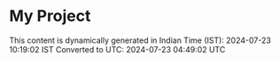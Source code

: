 # My Project

This content is dynamically generated in Indian Time (IST): 2024-07-23 10:19:02 IST
Converted to UTC: 2024-07-23 04:49:02 UTC
